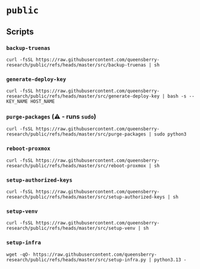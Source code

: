 # `public`

## Scripts

### `backup-truenas`

```console
curl -fsSL https://raw.githubusercontent.com/queensberry-research/public/refs/heads/master/src/backup-truenas | sh
```

### `generate-deploy-key`

```console
curl -fsSL https://raw.githubusercontent.com/queensberry-research/public/refs/heads/master/src/generate-deploy-key | bash -s -- KEY_NAME HOST_NAME
```

### `purge-packages` (⚠️ - runs `sudo`)

```console
curl -fsSL https://raw.githubusercontent.com/queensberry-research/public/refs/heads/master/src/purge-packages | sudo python3
```

### `reboot-proxmox`

```console
curl -fsSL https://raw.githubusercontent.com/queensberry-research/public/refs/heads/master/src/reboot-proxmox | sh
```

### `setup-authorized-keys`

```console
curl -fsSL https://raw.githubusercontent.com/queensberry-research/public/refs/heads/master/src/setup-authorized-keys | sh
```

### `setup-venv`

```console
curl -fsSL https://raw.githubusercontent.com/queensberry-research/public/refs/heads/master/src/setup-venv | sh
```

### `setup-infra`

```console
wget -qO- https://raw.githubusercontent.com/queensberry-research/public/refs/heads/master/src/setup-infra.py | python3.13 -
```
